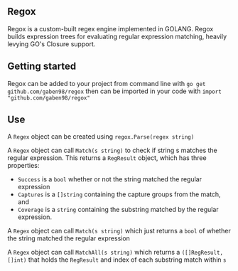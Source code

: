 ## Regox

Regox is a custom-built regex engine implemented in GOLANG.  Regox builds expression trees for evaluating regular expression matching, heavily levying GO's Closure support.  

## Getting started

Regox can be added to your project from command line with 
`go get github.com/gaben98/regox`
then can be imported in your code with
`import "github.com/gaben98/regox"`

## Use

A `Regex` object can be created using `regox.Parse(regex string)`

A `Regex` object can call `Match(s string)` to check if string s matches the regular expression.  This returns a `RegResult` object, which has three properties:
- `Success` is a `bool` whether or not the string matched the regular expression
- `Captures` is a `[]string` containing the capture groups from the match, and
- `Coverage` is a `string` containing the substring matched by the regular expression.

A `Regex` object can call `Match(s string)` which just returns a `bool` of whether the string matched the regular expression

A `Regex` object can call `MatchAll(s string)` which returns a `([]RegResult, []int)` that holds the `RegResult` and index of each substring match within `s`
